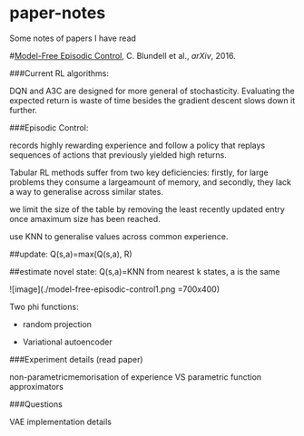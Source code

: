 # paper-notes
Some notes of papers I have read

#[Model-Free Episodic Control](http://arxiv.org/abs/1606.04460), C. Blundell et al., *arXiv*, 2016.

###Current RL algorithms:

DQN and A3C are designed for more general of stochasticity.
Evaluating the expected return is waste of time besides the gradient descent slows down it further.

###Episodic Control:

records highly rewarding experience and follow a policy that replays sequences of actions that previously yielded high returns.

Tabular RL methods suffer from two key deficiencies: firstly, for large problems they consume a largeamount of memory, and secondly, they lack a way to generalise across similar states. 

we limit the size of the table by removing the least recently updated entry once amaximum size has been reached.

use KNN to generalise values across common experience.

##update:
Q(s,a)=max(Q(s,a), R)

##estimate novel state:
Q(s,a)=KNN from nearest k states, a is the same

![image](./model-free-episodic-control1.png =700x400)

Two phi functions:

* random projection

* Variational autoencoder

###Experiment details (read paper)

non-parametricmemorisation of experience VS parametric function approximators

###Questions

VAE implementation details